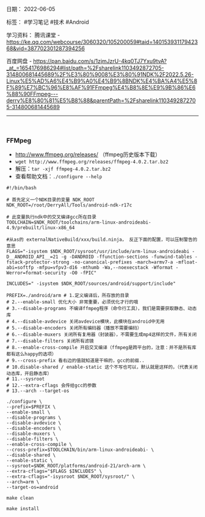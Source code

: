 日期： 2022-06-05

标签： #学习笔记 #技术 #Android 

学习资料： 
腾讯课堂 - https://ke.qq.com/webcourse/3060320/105200059#taid=14015393117942368&vid=387702301287394256

百度网盘 - https://pan.baidu.com/s/1zjmJzrU-4kq0TJ7Yxu9tvA?_at_=1654176986294#list/path=%2Fsharelink1103492872705-314800681445689%2F%E3%80%9008%E3%80%91NDK%2F2022.5.26-Linux%E5%AD%A6%E4%B9%A0%E4%B9%8BNDK%E4%BA%A4%E5%8F%89%E7%BC%96%E8%AF%91FFmpeg%E4%B8%8E%E9%9B%86%E6%88%90FFmpeg---derry%E8%80%81%E5%B8%88&parentPath=%2Fsharelink1103492872705-314800681445689

---
<br>

### FFMpeg
-  http://www.ffmpeg.org/releases/ （ffmpeg历史版本下载）
-  `wget http://www.ffmpeg.org/releases/ffmpeg-4.0.2.tar.bz2`
-  解压：`tar -xjf ffmpeg-4.0.2.tar.bz2`
- 查看帮助文档：`./configure --help`

```shell
#!/bin/bash

# 首先定义一个NDK目录的变量 NDK_ROOT
NDK_ROOT=/root/DerryAll/Tools/android-ndk-r17c

# 此变量执行ndk中的交叉编译gcc所在目录
TOOLCHAIN=$NDK_ROOT/toolchains/arm-linux-androideabi-4.9/prebuilt/linux-x86_64

#从as的 externalNativeBuild/xxx/build.ninja， 反正下面的配置，可以压制警告的意思
FLAGS="-isystem $NDK_ROOT/sysroot/usr/include/arm-linux-androideabi -D__ANDROID_API__=21 -g -DANDROID -ffunction-sections -funwind-tables -fstack-protector-strong -no-canonical-prefixes -march=armv7-a -mfloat-abi=softfp -mfpu=vfpv3-d16 -mthumb -Wa,--noexecstack -Wformat -Werror=format-security -O0 -fPIC"

INCLUDES=" -isystem $NDK_ROOT/sources/android/support/include"

PREFIX=./android/arm # 1.定义编译后，所存放的目录
# 2.--enable-small 优化大小 非常重要，必须优化才行的哦
# 3.--disable-programs 不编译ffmpeg程序（命令行工具），我们是需要获取静态、动态库
# 4.--disable-avdevice 关闭avdevice模块，此模块在android中无用
# 5.--disable-encoders 关闭所有编码器（播放不需要编码）
# 6.--disable-muxers 关闭所有复用器（封装器），不需要生成mp4这样的文件，所有关闭
# 7.--disable-filters 关闭所有滤镜
# 8.--enable-cross-compile 开启交叉编译（ffmpeg是跨平台的，注意：并不是所有库都有这么happy的选项）
# 9.--cross-prefix 看右边的值就知道是干嘛的，gcc的前缀..
# 10.disable-shared / enable-static 这个不写也可以，默认就是这样的，（代表关闭动态库，开启静态库）
# 11.--sysroot
# 12.--extra-cflags 会传给gcc的参数
# 13.--arch --target-os

./configure \
--prefix=$PREFIX \
--enable-small \
--disable-programs \
--disable-avdevice \
--disable-encoders \
--disable-muxers \
--disable-filters \
--enable-cross-compile \
--cross-prefix=$TOOLCHAIN/bin/arm-linux-androideabi- \
--disable-shared \
--enable-static \
--sysroot=$NDK_ROOT/platforms/android-21/arch-arm \
--extra-cflags="$FLAGS $INCLUDES" \
--extra-cflags="-isysroot $NDK_ROOT/sysroot/" \
--arch=arm \
--target-os=android

make clean

make install
```